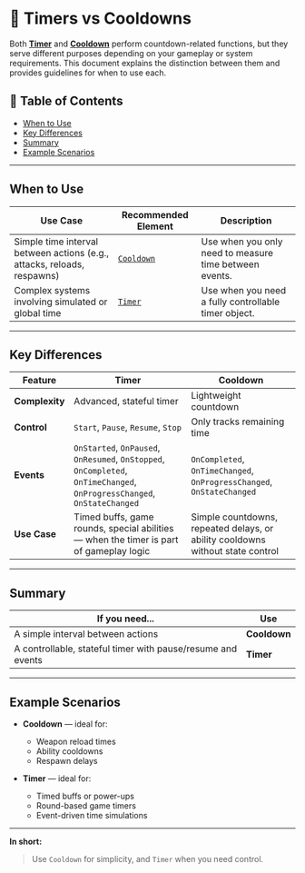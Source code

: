 # 📌 Timers vs Cooldowns

Both **[Timer](../Elements/Time/Timers.md)** and **[Cooldown](../Elements/Time/Cooldowns.md)** perform countdown-related
functions, but they serve different purposes depending on your
gameplay or system requirements. This document explains the distinction between them and provides guidelines for when to
use each.

## 📑 Table of Contents

- [When to Use](#when-to-use)
- [Key Differences](#key-differences)
- [Summary](#summary)
- [Example Scenarios](#example-scenarios)

---

## When to Use

| Use Case                                                                | Recommended Element                         | Description                                            |
|-------------------------------------------------------------------------|---------------------------------------------|--------------------------------------------------------|
| Simple time interval between actions (e.g., attacks, reloads, respawns) | [`Cooldown`](../Elements/Time/Cooldowns.md) | Use when you only need to measure time between events. |
| Complex systems involving simulated or global time                      | [`Timer`](../Elements/Time/Timers.md)       | Use when you need a fully controllable timer object.   |

---

## Key Differences

| Feature           | **Timer**                                                                                                                | **Cooldown**                                                                   |
|-------------------|--------------------------------------------------------------------------------------------------------------------------|--------------------------------------------------------------------------------|
|  **Complexity** | Advanced, stateful timer                                                                                                 | Lightweight countdown                                                          |
| **Control**    | `Start`, `Pause`, `Resume`, `Stop`                                                                                       | Only tracks remaining time                                                     |
| **Events**     | `OnStarted`, `OnPaused`, `OnResumed`, `OnStopped`, `OnCompleted`, `OnTimeChanged`, `OnProgressChanged`, `OnStateChanged` | `OnCompleted`, `OnTimeChanged`, `OnProgressChanged`, `OnStateChanged`          |
| **Use Case**   | Timed buffs, game rounds, special abilities — when the timer is part of gameplay logic                                   | Simple countdowns, repeated delays, or ability cooldowns without state control |

---

## Summary

| If you need...                                              | Use          |
|-------------------------------------------------------------|--------------|
| A simple interval between actions                           | **Cooldown** |
| A controllable, stateful timer with pause/resume and events | **Timer**    |

---

## Example Scenarios

- **Cooldown** — ideal for:
    - Weapon reload times
    - Ability cooldowns
    - Respawn delays

- **Timer** — ideal for:
    - Timed buffs or power-ups
    - Round-based game timers
    - Event-driven time simulations

---

**In short:**
> Use `Cooldown` for simplicity, and `Timer` when you need control.


<!--

A common question for developers is: if both a timer and a cooldown perform a countdown function, which one should you
choose? The answer is simple:

- Use [Cooldown](../Elements/Time/Cooldowns.md) when you just need a time interval for a mechanic.
- Use [Timer](../Elements/Time/Timers.md) when you need a full simulation of a countdown as an object.

Examples:

- For time between attacks, reloads, respawn, [Cooldown](../Elements/Time/Cooldowns.md) works best.
- For complex systems that include a game time, [Timer](../Elements/Time/Timers.md) is the better choice.

Below is a comparison table between a timer and a cooldown:

| Feature        | `Timer`                                                                                                 | `Cooldown`                                                                                      |
|----------------|---------------------------------------------------------------------------------------------------------|-------------------------------------------------------------------------------------------------|
| **Complexity** | Advanced, stateful timer                                                                                | Lightweight countdown                                                                           |
| **Control**    | Start, Pause, Resume, Stop                                                                              | Only tracks remaining time                                                                      |
| **Events**     | OnStarted, OnPaused, OnResumed, OnStopped, OnCompleted, OnTimeChanged, OnProgressChanged, OnStateChanged | OnCompleted, OnTimeChanged, OnProgressChanged, OnStateChanged                                   |
| **Use Case**   | Timed buffs, game rounds, special abilities — when the timer is part of game logic                      | Simple countdowns, repeated delays, ability cooldowns where pausing / state control isn’t needed |

-->